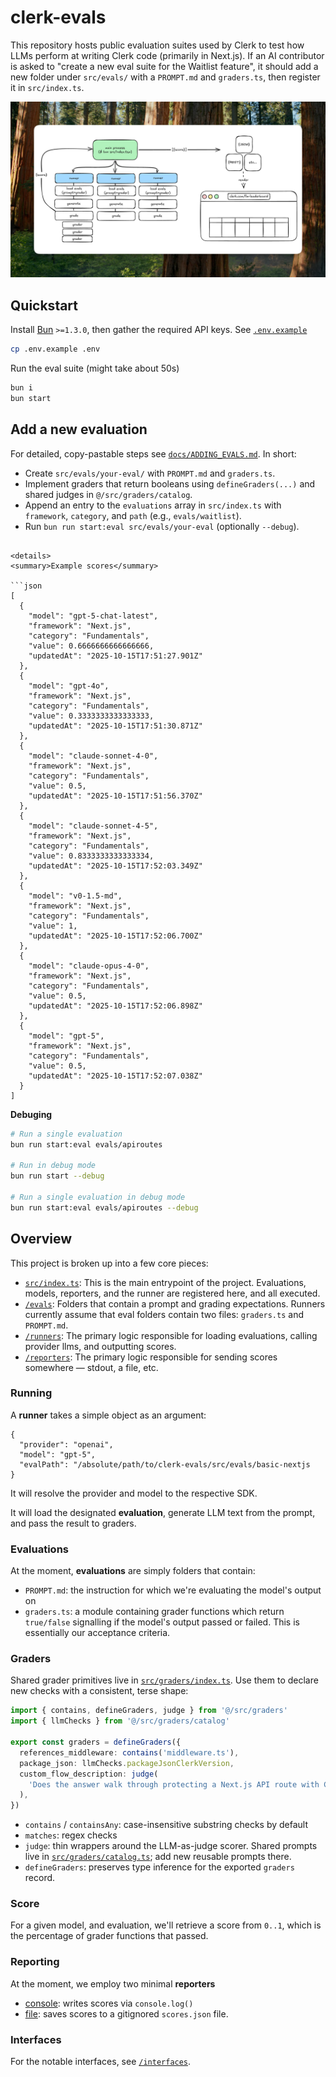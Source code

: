 # clerk-evals

This repository hosts public evaluation suites used by Clerk to test how LLMs perform at writing Clerk code (primarily in Next.js). If an AI contributor is asked to "create a new eval suite for the Waitlist feature", it should add a new folder under `src/evals/` with a `PROMPT.md` and `graders.ts`, then register it in `src/index.ts`.

![diagram](./docs/diagram.jpg)

## Quickstart

Install [Bun](https://bun.sh) `>=1.3.0`, then gather the required API keys. See [`.env.example`](./.env.example)

```bash
cp .env.example .env
```

Run the eval suite (might take about 50s)

```bash
bun i
bun start
```

## Add a new evaluation

For detailed, copy-pastable steps see [`docs/ADDING_EVALS.md`](./docs/ADDING_EVALS.md). In short:

- Create `src/evals/your-eval/` with `PROMPT.md` and `graders.ts`.
- Implement graders that return booleans using `defineGraders(...)` and shared judges in `@/src/graders/catalog`.
- Append an entry to the `evaluations` array in `src/index.ts` with `framework`, `category`, and `path` (e.g., `evals/waitlist`).
- Run `bun run start:eval src/evals/your-eval` (optionally `--debug`).

```

<details>
<summary>Example scores</summary>

```json
[
  {
    "model": "gpt-5-chat-latest",
    "framework": "Next.js",
    "category": "Fundamentals",
    "value": 0.6666666666666666,
    "updatedAt": "2025-10-15T17:51:27.901Z"
  },
  {
    "model": "gpt-4o",
    "framework": "Next.js",
    "category": "Fundamentals",
    "value": 0.3333333333333333,
    "updatedAt": "2025-10-15T17:51:30.871Z"
  },
  {
    "model": "claude-sonnet-4-0",
    "framework": "Next.js",
    "category": "Fundamentals",
    "value": 0.5,
    "updatedAt": "2025-10-15T17:51:56.370Z"
  },
  {
    "model": "claude-sonnet-4-5",
    "framework": "Next.js",
    "category": "Fundamentals",
    "value": 0.8333333333333334,
    "updatedAt": "2025-10-15T17:52:03.349Z"
  },
  {
    "model": "v0-1.5-md",
    "framework": "Next.js",
    "category": "Fundamentals",
    "value": 1,
    "updatedAt": "2025-10-15T17:52:06.700Z"
  },
  {
    "model": "claude-opus-4-0",
    "framework": "Next.js",
    "category": "Fundamentals",
    "value": 0.5,
    "updatedAt": "2025-10-15T17:52:06.898Z"
  },
  {
    "model": "gpt-5",
    "framework": "Next.js",
    "category": "Fundamentals",
    "value": 0.5,
    "updatedAt": "2025-10-15T17:52:07.038Z"
  }
]
```

</details>

**Debuging**

```bash
# Run a single evaluation
bun run start:eval evals/apiroutes

# Run in debug mode
bun run start --debug

# Run a single evaluation in debug mode
bun run start:eval evals/apiroutes --debug
```

## Overview

This project is broken up into a few core pieces:

- [`src/index.ts`](./src/index.ts): This is the main entrypoint of the project. Evaluations, models, reporters, and the runner are registered here, and all executed.
- [`/evals`](./src/evals): Folders that contain a prompt and grading expectations. Runners currently assume that eval folders contain two files: `graders.ts` and `PROMPT.md`.
- [`/runners`](./src/runners): The primary logic responsible for loading evaluations, calling provider llms, and outputting scores.
- [`/reporters`](./src/reporters): The primary logic responsible for sending scores somewhere — stdout, a file, etc.

### Running

A **runner** takes a simple object as an argument:

```jsonc
{
  "provider": "openai",
  "model": "gpt-5",
  "evalPath": "/absolute/path/to/clerk-evals/src/evals/basic-nextjs
}
```

It will resolve the provider and model to the respective SDK.

It will load the designated **evaluation**, generate LLM text from the prompt, and pass the result to graders.

### Evaluations

At the moment, **evaluations** are simply folders that contain:

- `PROMPT.md`: the instruction for which we're evaluating the model's output on
- `graders.ts`: a module containing grader functions which return `true/false` signalling if the model's output passed or failed. This is essentially our acceptance criteria.

### Graders

Shared grader primitives live in [`src/graders/index.ts`](./src/graders/index.ts). Use them to declare new checks with a consistent, terse shape:

```ts
import { contains, defineGraders, judge } from '@/src/graders'
import { llmChecks } from '@/src/graders/catalog'

export const graders = defineGraders({
  references_middleware: contains('middleware.ts'),
  package_json: llmChecks.packageJsonClerkVersion,
  custom_flow_description: judge(
    'Does the answer walk through protecting a Next.js API route with Clerk auth() and explain the response states?',
  ),
})
```

- `contains` / `containsAny`: case-insensitive substring checks by default
- `matches`: regex checks
- `judge`: thin wrappers around the LLM-as-judge scorer. Shared prompts live in [`src/graders/catalog.ts`](./src/graders/catalog.ts); add new reusable prompts there.
- `defineGraders`: preserves type inference for the exported `graders` record.

### Score

For a given model, and evaluation, we'll retrieve a score from `0..1`, which is the percentage of grader functions that passed.

### Reporting

At the moment, we employ two minimal **reporters**

- [console](./src/reporters/console.ts): writes scores via `console.log()`
- [file](./src/reporters/file.ts): saves scores to a gitignored `scores.json` file.

### Interfaces

For the notable interfaces, see [`/interfaces`](./src/interfaces/index.ts).
